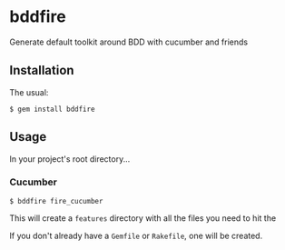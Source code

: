 # bddfire

Generate default toolkit around BDD with cucumber and friends
## Installation

The usual:

    $ gem install bddfire
    
## Usage

In your project's root directory...

### Cucumber

    $ bddfire fire_cucumber

This will create a `features` directory with all the files you need to hit the

If you don't already have a `Gemfile` or `Rakefile`, one will be created.

